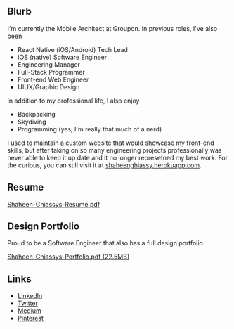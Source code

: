 ## Blurb

I'm currently the Mobile Architect at Groupon. In previous roles, I've also been

- React Native (iOS/Android) Tech Lead
- iOS (native) Software Engineer
- Engineering Manager
- Full-Stack Programmer
- Front-end Web Engineer
- UIUX/Graphic Design

In addition to my professional life, I also enjoy

- Backpacking
- Skydiving
- Programming (yes, I'm really that much of a nerd)

I used to maintain a custom website that would showcase my front-end skills, but after taking on so many engineering projects professionally was never able to keep it up date and it no longer represetned my best work. For the curious, you can still visit it at [shaheenghiassy.herokuapp.com](http://shaheenghiassy.herokuapp.com/).

## Resume

[Shaheen-Ghiassys-Resume.pdf](/src/pdf/Shaheen-Ghiassys-Resume.pdf)

## Design Portfolio

Proud to be a Software Engineer that also has a full design portfolio.

[Shaheen-Ghiassys-Portfolio.pdf (22.5MB)](/src/pdf/Shaheen-Ghiassys-Portfolio.pdf)

## Links

- [LinkedIn](https://www.linkedin.com/in/shaheenghiassy)
- [Twitter](https://twitter.com/shaheenghiassy)
- [Medium](https://medium.com/@shaheenghiassy)
- [Pinterest](https://www.pinterest.com/sghiassy/)